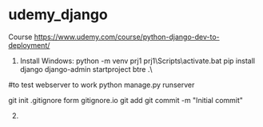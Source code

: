 # udemy_django
Course https://www.udemy.com/course/python-django-dev-to-deployment/

1. Install
Windows:
 python -m venv prj1
 prj1\Scripts\activate.bat
 pip install django
 django-admin startproject btre .\
 
 #to test webserver to work
 python manage.py runserver 
 
 git init
 .gitignore form gitignore.io
 git add 
 git commit -m "Initial commit"
 
 2. 
 
